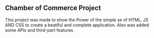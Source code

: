 ## Chamber of Commerce Project
This project was made to show the Power of the simple se of HTML, JS AND CSS to create a beatiful and complete application.
Also was added some APIs and third-part features.
